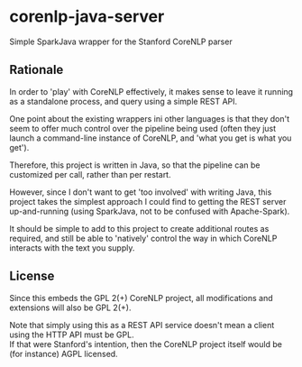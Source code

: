 # corenlp-java-server
Simple SparkJava wrapper for the Stanford CoreNLP parser

## Rationale

In order to 'play' with CoreNLP effectively, it makes sense to leave it
running as a standalone process, and query using a simple REST API.

One point about the existing wrappers ini other languages is that they 
don't seem to offer much control over the pipeline being used (often they
just launch a command-line instance of CoreNLP, and 'what you get is what you get').

Therefore, this project is written in Java, so that the pipeline can
be customized per call, rather than per restart.

However, since I don't want to get 'too involved' with writing Java, this project
takes the simplest approach I could find to getting the REST server up-and-running
(using SparkJava, not to be confused with Apache-Spark).

It should be simple to add to this project to create additional routes
as required, and still be able to 'natively' control the way in which CoreNLP
interacts with the text you supply.

## License

Since this embeds the GPL 2(+) CoreNLP project, all modifications and 
extensions will also be GPL 2(+).

Note that simply using this as a REST API service doesn't mean a client 
using the HTTP API must be GPL.  
If that were Stanford's intention, then the CoreNLP project itself would be (for instance) AGPL licensed.

